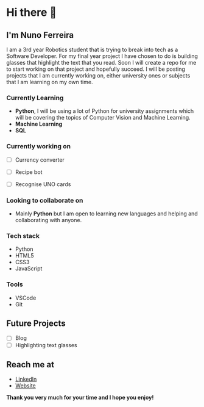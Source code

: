 <!--
Here are some ideas to get you started:

- 🔭 I’m currently working on ...
- 🌱 I’m currently learning ...
- 👯 I’m looking to collaborate on ...
- 🤔 I’m looking for help with ...
- 💬 Ask me about ...
- 📫 How to reach me: ...
- 😄 Pronouns: ...
- ⚡ Fun fact: ...
-->

# Hi there 👋

## I'm Nuno Ferreira

I am a 3rd year Robotics student that is trying to break into tech as a Software Developer. For my final year project I have chosen to do is building glasses that highlight the text that you read. Soon I will create a repo for me to start working on that project and hopefully succeed.
I will be posting projects that I am currently working on, either university ones or subjects that I am learning on my own time.


### Currently Learning

 - **Python**, I will be using a lot of Python for university assignments which will be covering the topics of Computer Vision and Machine Learning.
 - **Machine Learning**
 - **SQL**
 
 
### Currently working on

 - [ ] Currency converter
 - [ ] Recipe bot
 - [ ] Recognise UNO cards


### Looking to collaborate on

- Mainly **Python** but I am open to learning new languages and helping and collaborating with anyone.


### Tech stack

 - Python
 - HTML5
 - CSS3
 - JavaScript
 
 
### Tools

 - VSCode
 - Git 


## Future Projects

- [ ] Blog
- [ ] Highlighting text glasses

<!-- add images-->
## Reach me at

 - <a href="https://www.linkedin.com/in/nuno-ferreira-2950741b8/" target="_blank">LinkedIn</a>
 - <a href="https://nuno-ferreira.github.io/" target="_blank">Website</a>



**Thank you very much for your time and I hope you enjoy!**
